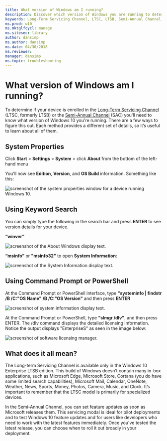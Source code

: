 ```yaml
---
title: What version of Windows am I running?
description: Discover which version of Windows you are running to determine whether or not your device is enrolled in the Long-Term Servicing Channel or Semi-Annual Channel.
keywords: Long-Term Servicing Channel, LTSC, LTSB, Semi-Annual Channel, SAC, Windows, version, OS Build
ms.prod: w10
ms.mktglfcycl: manage
ms.sitesec: library
author: dansimp
ms.author: dansimp
ms.date: 04/30/2018
ms.reviewer: 
manager: dansimp
ms.topic: troubleshooting
---
```


# What version of Windows am I running?

To determine if your device is enrolled in the [Long-Term Servicing Channel](/windows/deployment/update/waas-overview#servicing-channels) (LTSC, formerly LTSB) or the [Semi-Annual Channel](/windows/deployment/update/waas-overview#servicing-channels) (SAC) you'll need to know what version of Windows 10 you're running. There are a few ways to figure this out. Each method provides a different set of details, so it’s useful to learn about all of them. 

## System Properties
Click **Start** > **Settings** > **System** > click **About** from the bottom of the left-hand menu

You'll now see **Edition**, **Version**, and **OS Build** information. Something like this:

![screenshot of the system properties window for a device running Windows 10.](images/systemcollage.png)

## Using Keyword Search
You can simply type the following in the search bar and press **ENTER** to see version details for your device. 

**“winver”**

![screenshot of the About Windows display text.](images/winver.png)

**“msinfo”** or **"msinfo32"** to open **System Information**:

![screenshot of the System Information display text.](images/msinfo32.png)

## Using Command Prompt or PowerShell
At the Command Prompt or PowerShell interface, type **"systeminfo | findstr /B /C:"OS Name" /B /C:"OS Version"** and then press **ENTER**

![screenshot of system information display text.](images/refcmd.png)

At the Command Prompt or PowerShell, type **"slmgr /dlv"**, and then press ENTER. The /dlv command displays the detailed licensing information. Notice the output displays "EnterpriseS" as seen in the image below:

![screenshot of software licensing manager.](images/slmgr_dlv.png)

## What does it all mean?

The Long-term Servicing Channel is available only in the Windows 10 Enterprise LTSB edition. This build of Windows doesn’t contain many in-box applications, such as Microsoft Edge, Microsoft Store, Cortana (you do have some limited search capabilities), Microsoft Mail, Calendar, OneNote, Weather, News, Sports, Money, Photos, Camera, Music, and Clock. It’s important to remember that the LTSC model is primarily for specialized devices.

In the Semi-Annual Channel, you can set feature updates as soon as Microsoft releases them. This servicing modal is ideal for pilot deployments and to test Windows 10 feature updates and for users like developers who need to work with the latest features immediately. Once you've tested the latest release, you can choose when to roll it out broadly in your deployment.